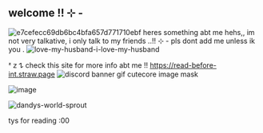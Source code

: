 ##  welcome !! ⊹ - 
![e7cefecc69db6bc4bfa657d771710ebf](https://github.com/user-attachments/assets/209c2172-6b7f-4a67-b300-d86832885c2a)
heres something abt me hehs,,
im not very talkative, i only talk to my friends ..!! 
⊹ - pls dont add me unless ik you .
      ![love-my-husband-i-love-my-husband](https://github.com/user-attachments/assets/c445979b-8852-47cc-b0ad-0665bf8d1c4f)

ᶻ 𝗓 𐰁  check this site for more info abt me !! https://read-before-int.straw.page
![discord banner gif cutecore image mask](https://github.com/user-attachments/assets/92e0b0ec-439d-4882-8992-eafba329230d)

![image](https://github.com/user-attachments/assets/ebf88040-1c21-4403-97d3-b2c6ad30eab7)

![dandys-world-sprout](https://github.com/user-attachments/assets/296d5119-1647-48c6-9ed0-e357c01a34e1)

tys for reading :00
